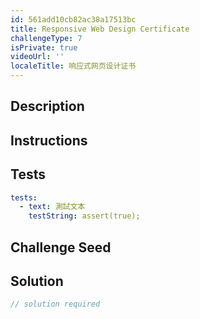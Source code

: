 ```yaml
---
id: 561add10cb82ac38a17513bc
title: Responsive Web Design Certificate
challengeType: 7
isPrivate: true
videoUrl: ''
localeTitle: 响应式网页设计证书
---
```


## Description
<section id="description">
</section>

## Instructions
<section id="instructions">
</section>

## Tests
<section id='tests'>

```yml
tests:
  - text: 測試文本
    testString: assert(true);

```

</section>

## Challenge Seed
<section id='challengeSeed'>

</section>

## Solution
<section id='solution'>

```js
// solution required
```
</section>
